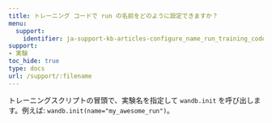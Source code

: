 ```yaml
---
title: トレーニング コードで run の名前をどのように設定できますか？
menu:
  support:
    identifier: ja-support-kb-articles-configure_name_run_training_code
support:
- 実験
toc_hide: true
type: docs
url: /support/:filename
---
```


トレーニングスクリプトの冒頭で、実験名を指定して `wandb.init` を呼び出します。例えば: `wandb.init(name="my_awesome_run")`。